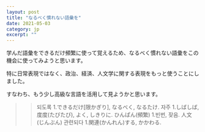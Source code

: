 ```yaml
---
layout: post
title: "なるべく慣れない語彙を" 
date: 2021-05-03   
category: jp
excerpt: ""
---
```


学んだ語彙をできるだけ頻繁に使って覚えるため、なるべく慣れない語彙をこの機会に使ってみようと思います。

特に日常表現ではなく、政治、経済、人文学に関する表現をもっと使うことにしました。

すなわち、もう少し高級な言語を活用して見ようかと思います。

>> 되도록 1.できるだけ[限かぎり], なるべく, なるたけ. 자주 1.しばしば, 度度(たびたび), よく, しきりに. ひんぱん(頻繁) 1.빈번, 잦음. 人文(じんぶん) 관련되다 1.関連(かんれん)する, かかわる.
